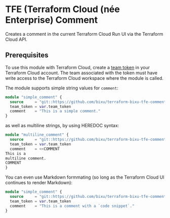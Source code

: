 # TFE (Terraform Cloud (née Enterprise) Comment

Creates a comment in the current Terraform Cloud Run UI via the Terraform Cloud
API.

## Prerequisites

To use this module with Terraform Cloud, create a [team token](https://www.terraform.io/docs/cloud/users-teams-organizations/api-tokens.html#team-api-tokens)
in your Terraform Cloud account. The team associated with the token must have
write access to the Terraform Cloud workspace where the module is called.

The module supports simple string values for `comment`:

```terraform
module "simple_comment" {
  source     = "git::https://github.com/bixu/terraform-bixu-tfe-comment.git?ref=main"
  team_token = var.team_token
  comment    = "This is a simple comment."
}
```

as well as multiline strings, by using HEREDOC syntax:

```terraform
module "multiline_comment" {
  source     = "git::https://github.com/bixu/terraform-bixu-tfe-comment.git?ref=main"
  team_token = var.team_token
  comment    = <<COMMENT
This is a
multiline comment.
COMMENT
}
```

You can even use Markdown formmating (so long as the Terraform Cloud UI
continues to render Markdown):

```terraform
module "simple_comment" {
  source     = "git::https://github.com/bixu/terraform-bixu-tfe-comment.git?ref=main"
  team_token = var.team_token
  comment    = "This is a comment with a `code snippet`."
}
```
